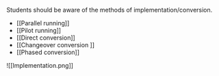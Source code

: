 Students should be aware of the methods of implementation/conversion.
- [[Parallel running]]
- [[Pilot running]]
- [[Direct conversion]]
- [[Changeover conversion ]]
- [[Phased conversion]]

![[Implementation.png]]
